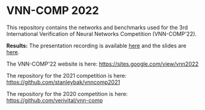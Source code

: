 # VNN-COMP 2022

This repository contains the networks and benchmarks used for the 3rd International Verification of Neural Networks Competition (VNN-COMP'22).

**Results:** The presentation recording is available [here](https://drive.google.com/file/d/1JQ_pmTeJCuRhMT_ubgbQnwgruCJaohad/view?usp=sharing) and the slides are [here](https://drive.google.com/file/d/1nnRWSq3plsPvOT3V-drAF5D8zWGu02VF/view?usp=sharing).


The VNN-COMP'22 website is here: https://sites.google.com/view/vnn2022

The repository for the 2021 competition is here: https://github.com/stanleybak/vnncomp2021

The repository for the 2020 competition is here: https://github.com/verivital/vnn-comp
